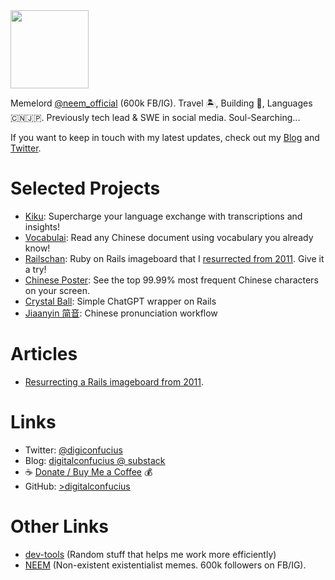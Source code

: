 <!-- Begin README contents. -->

<img src="https://github.com/digitalconfucius/digitalconfucius.github.io/assets/156959605/425bb59a-64e7-4ab3-a0e1-5da838f8e343" width="125" />

Memelord [@neem_official](https://www.instagram.com/neem_official/) (600k FB/IG). Travel 🏝️, Building 👾, Languages 🇨🇳🇯🇵. Previously tech lead & SWE in social media. Soul-Searching...

If you want to keep in touch with my latest updates, check out my [Blog](https://digitalconfucius.substack.com/) and [Twitter](https://twitter.com/digiconfucius).

# Selected Projects
- [Kiku](https://kikuapp.onrender.com/): Supercharge your language exchange with transcriptions and insights!
- [Vocabulai](https://vocabulai.onrender.com/): Read any Chinese document using vocabulary you already know!
- [Railschan](https://railschan.onrender.com/posts): Ruby on Rails imageboard that I [resurrected from 2011](https://digitalconfucius.substack.com/p/railschan-resurrection). Give it a try!
- [Chinese Poster](https://digitalconfucius.github.io/chinese-poster/): See the top 99.99% most frequent Chinese characters on your screen.
- [Crystal Ball](https://crystal-ball.onrender.com/): Simple ChatGPT wrapper on Rails
- [Jiaanyin 简音](https://github.com/digitalconfucius/jianyin): Chinese pronunciation workflow

# Articles
- [Resurrecting a Rails imageboard from 2011](https://digitalconfucius.substack.com/p/railschan-resurrection).

# Links
- Twitter: [@digiconfucius](https://twitter.com/digiconfucius)
- Blog: [digitalconfucius @ substack](https://digitalconfucius.substack.com/)
- ☕ [Donate / Buy Me a Coffee](https://www.buymeacoffee.com/digitalconfucius) 💰
- GitHub: [>digitalconfucius](https://github.com/digitalconfucius)

# Other Links
- [dev-tools](https://github.com/digitalconfucius/dev-tools) (Random stuff that helps me work more efficiently)
- [NEEM](https://neemblog.home.blog/memes/) (Non-existent existentialist memes. 600k followers on FB/IG).

<!-- Google tag (gtag.js) -->
<script async src="https://www.googletagmanager.com/gtag/js?id=G-JVFVERMTY0"></script>
<script>
  window.dataLayer = window.dataLayer || [];
  function gtag(){dataLayer.push(arguments);}
  gtag('js', new Date());

  gtag('config', 'G-JVFVERMTY0');
</script>
